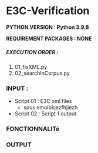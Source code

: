 # E3C-Verification

__PYTHON VERSION : Python 3.9.8__

 **REQUIREMENT PACKAGES : NONE**

##### EXECUTION ORDER :

1. 01_fixXML.py
2. 02_searchInCorpus.py

### INPUT : 

- Script 01 : E3C xml files
  - sous emoibkjezfhjiezh
- Script 02 : Script 1 output


### FONCTIONNALITé

### OUTPUT

